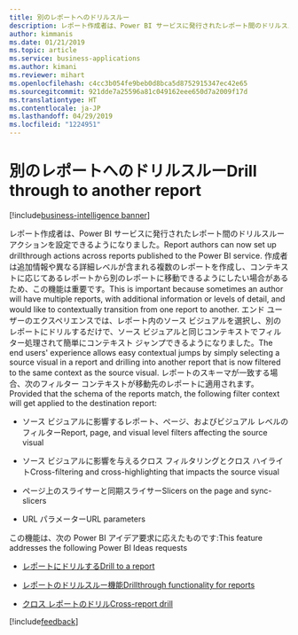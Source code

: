 ```yaml
---
title: 別のレポートへのドリルスルー
description: レポート作成者は、Power BI サービスに発行されたレポート間のドリルスルー アクションを設定できるようになりました。
author: kimmanis
ms.date: 01/21/2019
ms.topic: article
ms.service: business-applications
ms.author: kimani
ms.reviewer: mihart
ms.openlocfilehash: c4cc3b054fe9beb0d8bca5d8752915347ec42e65
ms.sourcegitcommit: 921dde7a25596a81c049162eee650d7a2009f17d
ms.translationtype: HT
ms.contentlocale: ja-JP
ms.lasthandoff: 04/29/2019
ms.locfileid: "1224951"
---
```

# <a name="drill-through-to-another-report"></a><span data-ttu-id="e6ae3-103">別のレポートへのドリルスルー</span><span class="sxs-lookup"><span data-stu-id="e6ae3-103">Drill through to another report</span></span>
[!include[business-intelligence banner](../../includes/business-intelligence.md)]


<span data-ttu-id="e6ae3-104">レポート作成者は、Power BI サービスに発行されたレポート間のドリルスルー アクションを設定できるようになりました。</span><span class="sxs-lookup"><span data-stu-id="e6ae3-104">Report authors can now set up drillthrough actions across reports published to the Power BI service.</span></span> <span data-ttu-id="e6ae3-105">作成者は追加情報や異なる詳細レベルが含まれる複数のレポートを作成し、コンテキストに応じてあるレポートから別のレポートに移動できるようにしたい場合があるため、この機能は重要です。</span><span class="sxs-lookup"><span data-stu-id="e6ae3-105">This is important because sometimes an author will have multiple reports, with additional information or levels of detail, and would like to contextually transition from one report to another.</span></span> <span data-ttu-id="e6ae3-106">エンド ユーザーのエクスペリエンスでは、レポート内のソース ビジュアルを選択し、別のレポートにドリルするだけで、ソース ビジュアルと同じコンテキストでフィルター処理されて簡単にコンテキスト ジャンプできるようになりました。</span><span class="sxs-lookup"><span data-stu-id="e6ae3-106">The end users' experience allows easy contextual jumps by simply selecting a source visual in a report and drilling into another report that is now filtered to the same context as the source visual.</span></span> <span data-ttu-id="e6ae3-107">レポートのスキーマが一致する場合、次のフィルター コンテキストが移動先のレポートに適用されます。</span><span class="sxs-lookup"><span data-stu-id="e6ae3-107">Provided that the schema of the reports match, the following filter context will get applied to the destination report:</span></span>

-   <span data-ttu-id="e6ae3-108">ソース ビジュアルに影響するレポート、ページ、およびビジュアル レベルのフィルター</span><span class="sxs-lookup"><span data-stu-id="e6ae3-108">Report, page, and visual level filters affecting the source visual</span></span>

-   <span data-ttu-id="e6ae3-109">ソース ビジュアルに影響を与えるクロス フィルタリングとクロス ハイライト</span><span class="sxs-lookup"><span data-stu-id="e6ae3-109">Cross-filtering and cross-highlighting that impacts the source visual</span></span>

-   <span data-ttu-id="e6ae3-110">ページ上のスライサーと同期スライサー</span><span class="sxs-lookup"><span data-stu-id="e6ae3-110">Slicers on the page and sync-slicers</span></span>

-   <span data-ttu-id="e6ae3-111">URL パラメーター</span><span class="sxs-lookup"><span data-stu-id="e6ae3-111">URL parameters</span></span>

<span data-ttu-id="e6ae3-112">この機能は、次の Power BI アイデア要求に応えたものです:</span><span class="sxs-lookup"><span data-stu-id="e6ae3-112">This feature addresses the following Power BI Ideas requests</span></span>

-   [<span data-ttu-id="e6ae3-113">レポートにドリルする</span><span class="sxs-lookup"><span data-stu-id="e6ae3-113">Drill to a report</span></span>](https://ideas.powerbi.com/forums/265200-power-bi-ideas/suggestions/13715889-drill-to-a-report-page)

-   [<span data-ttu-id="e6ae3-114">レポートのドリルスルー機能</span><span class="sxs-lookup"><span data-stu-id="e6ae3-114">Drillthrough functionality for reports</span></span>](https://ideas.powerbi.com/forums/265200-power-bi-ideas/suggestions/20533858-drill-through-functionality-in-power-bi-reports)

-   [<span data-ttu-id="e6ae3-115">クロス レポートのドリル</span><span class="sxs-lookup"><span data-stu-id="e6ae3-115">Cross-report drill</span></span>](https://ideas.powerbi.com/forums/265200-power-bi-ideas/suggestions/33751942-drill-through-between-different-reports)

[!include[feedback](../includes/desktop-feedback.md)]
